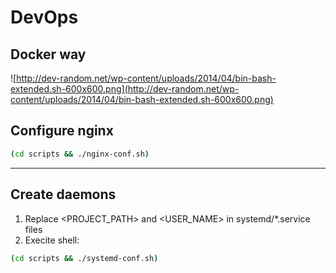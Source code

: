 # DevOps
## Docker way

![http://dev-random.net/wp-content/uploads/2014/04/bin-bash-extended.sh-600x600.png](http://dev-random.net/wp-content/uploads/2014/04/bin-bash-extended.sh-600x600.png)

## Configure nginx
```bash
(cd scripts && ./nginx-conf.sh)
```
---

## Create daemons
1. Replace <PROJECT_PATH> and <USER_NAME> in systemd/*.service files
2. Execite shell:
```bash
(cd scripts && ./systemd-conf.sh)
```